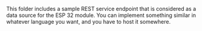 This folder includes a sample REST service endpoint that is considered as a data source for the ESP 32 module.
You can implement something similar in whatever language you want, and you have to host it somewhere. 